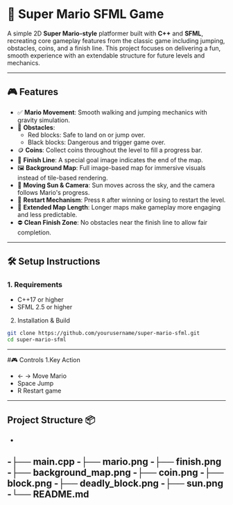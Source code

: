 # 🌟 Super Mario SFML Game

A simple 2D **Super Mario-style** platformer built with **C++** and **SFML**, recreating core gameplay features from the classic game including jumping, obstacles, coins, and a finish line. This project focuses on delivering a fun, smooth experience with an extendable structure for future levels and mechanics.

---

## 🎮 Features

- ✅ **Mario Movement**: Smooth walking and jumping mechanics with gravity simulation.
- 🧱 **Obstacles**:
  - Red blocks: Safe to land on or jump over.
  - Black blocks: Dangerous and trigger game over.
- 🪙 **Coins**: Collect coins throughout the level to fill a progress bar.
- 🏁 **Finish Line**: A special goal image indicates the end of the map.
- 🖼️ **Background Map**: Full image-based map for immersive visuals instead of tile-based rendering.
- 🌄 **Moving Sun & Camera**: Sun moves across the sky, and the camera follows Mario's progress.
- 🔁 **Restart Mechanism**: Press `R` after winning or losing to restart the level.
- 📏 **Extended Map Length**: Longer maps make gameplay more engaging and less predictable.
- ⛔ **Clean Finish Zone**: No obstacles near the finish line to allow fair completion.

---

## 🛠️ Setup Instructions

### 1. Requirements

- C++17 or higher
- SFML 2.5 or higher

 2. Installation & Build

```bash
git clone https://github.com/yourusername/super-mario-sfml.git
cd super-mario-sfml
```
---
#🎮 Controls
1.Key	Action
 - ← →	Move Mario
 - Space	Jump
 - R	Restart game
---
## Project Structure 📦
-  
 -├── main.cpp
 -├── mario.png
 -├── finish.png
 -├── background_map.png
 -├── coin.png
 -├── block.png
 -├── deadly_block.png
 -├── sun.png
 -└── README.md
---



 
 



